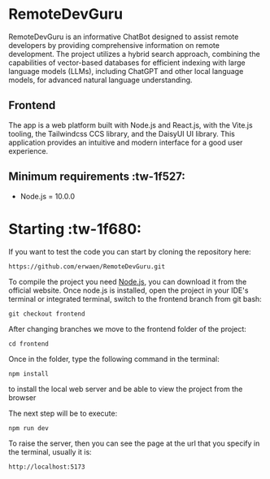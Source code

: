 # RemoteDevGuru
RemoteDevGuru is an informative ChatBot designed to assist remote developers by providing comprehensive information on remote development. The project utilizes a hybrid search approach, combining the capabilities of vector-based databases for efficient indexing with large language models (LLMs), including ChatGPT and other local language models, for advanced natural language understanding.

## Frontend
The app is a web platform built with Node.js and React.js, with the Vite.js tooling, the Tailwindcss CCS library, and the DaisyUI UI library. This application provides an intuitive and modern interface for a good user experience.

## Minimum requirements :tw-1f527:
- Node.js = 10.0.0

# Starting :tw-1f680:

If you want to test the code you can start by cloning the repository here:

`https://github.com/erwaen/RemoteDevGuru.git`

To compile the project you need [Node.js](https://nodejs.org/es "Node.js"), you can download it from the official website.
Once node.js is installed, open the project in your IDE's terminal or integrated terminal, switch to the frontend branch from git bash:

`git checkout frontend`

After changing branches we move to the frontend folder of the project:

`cd frontend`

Once in the folder, type the following command in the terminal:

`npm install`

to install the local web server and be able to view the project from the browser

The next step will be to execute:

`npm run dev`

To raise the server, then you can see the page at the url that you specify in the terminal, usually it is:

`http://localhost:5173`